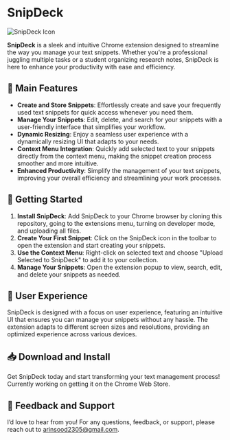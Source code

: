 # SnipDeck

![SnipDeck Icon](https://github.com/Arin101230523/SnipDeck/blob/master/icon.png?raw=true)

**SnipDeck** is a sleek and intuitive Chrome extension designed to streamline the way you manage your text snippets. Whether you're a professional juggling multiple tasks or a student organizing research notes, SnipDeck is here to enhance your productivity with ease and efficiency.

## 🌟 Main Features

- **Create and Store Snippets**: Effortlessly create and save your frequently used text snippets for quick access whenever you need them.
- **Manage Your Snippets**: Edit, delete, and search for your snippets with a user-friendly interface that simplifies your workflow.
- **Dynamic Resizing**: Enjoy a seamless user experience with a dynamically resizing UI that adapts to your needs.
- **Context Menu Integration**: Quickly add selected text to your snippets directly from the context menu, making the snippet creation process smoother and more intuitive.
- **Enhanced Productivity**: Simplify the management of your text snippets, improving your overall efficiency and streamlining your work processes.

## 🚀 Getting Started

1. **Install SnipDeck**: Add SnipDeck to your Chrome browser by cloning this repository, going to the extensions menu, turning on developer mode, and uploading all files.
2. **Create Your First Snippet**: Click on the SnipDeck icon in the toolbar to open the extension and start creating your snippets.
3. **Use the Context Menu**: Right-click on selected text and choose "Upload Selected to SnipDeck" to add it to your collection.
4. **Manage Your Snippets**: Open the extension popup to view, search, edit, and delete your snippets as needed.

## 🎨 User Experience

SnipDeck is designed with a focus on user experience, featuring an intuitive UI that ensures you can manage your snippets without any hassle. The extension adapts to different screen sizes and resolutions, providing an optimized experience across various devices.

## 📥 Download and Install

Get SnipDeck today and start transforming your text management process! Currently working on getting it on the Chrome Web Store.

## 💬 Feedback and Support

I’d love to hear from you! For any questions, feedback, or support, please reach out to arinsood2305@gmail.com.
